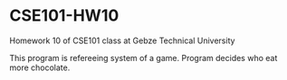 # CSE101-HW10
Homework 10 of CSE101 class at Gebze Technical University

This program is refereeing system of a game. Program decides who eat more chocolate.
